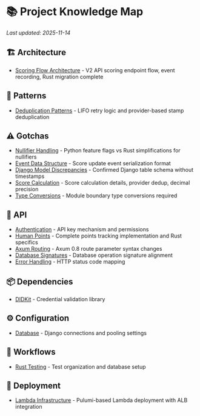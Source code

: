 # 📚 Project Knowledge Map

*Last updated: 2025-11-14*

## 🏗️ Architecture

- [Scoring Flow Architecture](architecture/scoring_flow.md) - V2 API scoring endpoint flow, event recording, Rust migration complete

## 🎨 Patterns

- [Deduplication Patterns](patterns/deduplication.md) - LIFO retry logic and provider-based stamp deduplication

## ⚠️ Gotchas

- [Nullifier Handling](gotchas/nullifier_handling.md) - Python feature flags vs Rust simplifications for nullifiers
- [Event Data Structure](gotchas/event_data_structure.md) - Score update event serialization format
- [Django Model Discrepancies](gotchas/django_model_discrepancies.md) - Confirmed Django table schema without timestamps
- [Score Calculation](gotchas/score_calculation.md) - Score calculation details, provider dedup, decimal precision
- [Type Conversions](gotchas/type_conversions.md) - Module boundary type conversions required

## 🔌 API

- [Authentication](api/authentication.md) - API key mechanism and permissions
- [Human Points](api/human_points.md) - Complete points tracking implementation and Rust specifics
- [Axum Routing](api/axum_routing.md) - Axum 0.8 route parameter syntax changes
- [Database Signatures](api/database_signatures.md) - Database operation signature alignment
- [Error Handling](api/error_handling.md) - HTTP status code mapping

## 📦 Dependencies

- [DIDKit](dependencies/didkit.md) - Credential validation library

## ⚙️ Configuration

- [Database](config/database.md) - Django connections and pooling settings

## 🔄 Workflows

- [Rust Testing](workflows/rust_testing.md) - Test organization and database setup

## 🚀 Deployment

- [Lambda Infrastructure](deployment/lambda_infrastructure.md) - Pulumi-based Lambda deployment with ALB integration